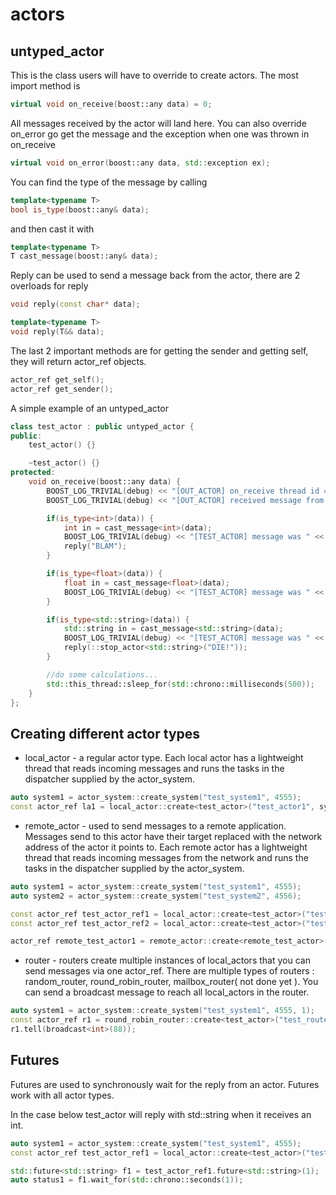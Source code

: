 # actors

untyped_actor
---
This is the class users will have to override to create actors. The most import method is
```c++
virtual void on_receive(boost::any data) = 0;
```
All messages received by the actor will land here. You can also override on_error go get the message and the exception
when one was thrown in on_receive
```c++
virtual void on_error(boost::any data, std::exception ex);
```

You can find the type of the message by calling
```c++
template<typename T>
bool is_type(boost::any& data);
```
and then cast it with
```c++
template<typename T>
T cast_message(boost::any& data);
```

Reply can be used to send a message back from the actor, there are 2 overloads for reply
```c++
void reply(const char* data);

template<typename T>
void reply(T&& data);
```

The last 2 important methods are for getting the sender and getting self, they will return actor_ref objects.
```c++
actor_ref get_self();
actor_ref get_sender();
```

A simple example of an untyped_actor
```c++
class test_actor : public untyped_actor {
public:
    test_actor() {}

    ~test_actor() {}
protected:
    void on_receive(boost::any data) {
        BOOST_LOG_TRIVIAL(debug) << "[OUT_ACTOR] on_receive thread id = " << std::this_thread::get_id();
        BOOST_LOG_TRIVIAL(debug) << "[OUT_ACTOR] received message from " << get_sender().actor_name;

        if(is_type<int>(data)) {
            int in = cast_message<int>(data);
            BOOST_LOG_TRIVIAL(debug) << "[TEST_ACTOR] message was " << in;
            reply("BLAM");
        }

        if(is_type<float>(data)) {
            float in = cast_message<float>(data);
            BOOST_LOG_TRIVIAL(debug) << "[TEST_ACTOR] message was " << in;
        }

        if(is_type<std::string>(data)) {
            std::string in = cast_message<std::string>(data);
            BOOST_LOG_TRIVIAL(debug) << "[TEST_ACTOR] message was " << in;
            reply(::stop_actor<std::string>("DIE!"));
        }

        //do some calculations...
        std::this_thread::sleep_for(std::chrono::milliseconds(500));
    }
};
```

Creating different actor types
---

 * local_actor - a regular actor type. Each local actor has a lightweight thread that reads incoming messages and runs the tasks in the dispatcher supplied by the actor_system.
```c++
auto system1 = actor_system::create_system("test_system1", 4555);
const actor_ref la1 = local_actor::create<test_actor>("test_actor1", system1);
```
 * remote_actor - used to send messages to a remote application. Messages send to this actor have their target replaced with the network address of the actor it points to. Each remote actor has a lightweight thread that reads incoming messages from the network and runs the tasks in the dispatcher supplied by the actor_system.
```c++
auto system1 = actor_system::create_system("test_system1", 4555);
auto system2 = actor_system::create_system("test_system2", 4556);

const actor_ref test_actor_ref1 = local_actor::create<test_actor>("test_actor1", system1);
const actor_ref test_actor_ref2 = local_actor::create<test_actor>("test_actor2", system2);

actor_ref remote_test_actor1 = remote_actor::create<remote_test_actor>("remote_test_actor1", system1, actor_ref("test_actor2$test_system2@localhost:4556"));
```
 * router - routers create multiple instances of local_actors that you can send messages via one actor_ref. There are multiple types of routers : random_router, round_robin_router, mailbox_router( not done yet ). You can send a broadcast message to reach all local_actors in the router.
```c++
auto system1 = actor_system::create_system("test_system1", 4555, 1);
const actor_ref r1 = round_robin_router::create<test_actor>("test_router1", system1, 2);
r1.tell(broadcast<int>(88));
```

Futures
---
Futures are used to synchronously wait for the reply from an actor. Futures work with all actor types.

In the case below test_actor will reply with std::string when it receives an int.

```c++
auto system1 = actor_system::create_system("test_system1", 4555);
const actor_ref test_actor_ref1 = local_actor::create<test_actor>("test_actor1", system1);

std::future<std::string> f1 = test_actor_ref1.future<std::string>(1);
auto status1 = f1.wait_for(std::chrono::seconds(1));
```


